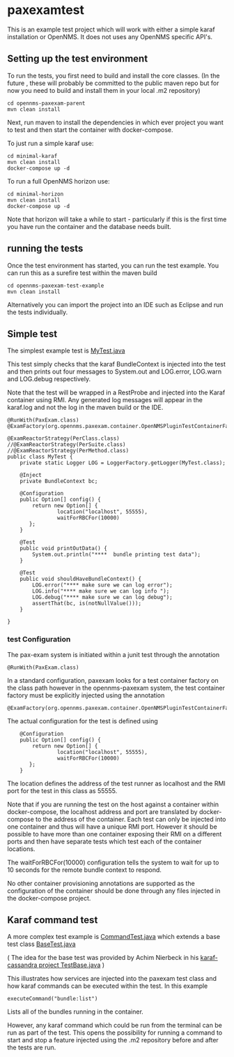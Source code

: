 # paxexamtest

This is an example test project which will work with either a simple karaf installation or OpenNMS. 
It does not uses any OpenNMS specific API's.

## Setting up the test environment

To run the tests, you first need to build and install the core classes. 
(In the future , these will probably be committed to the public maven repo but for now you need to build and install them in your local .m2 repository)

```
cd opennms-paxexam-parent
mvn clean install
```
Next, run maven to install the dependencies in which ever project you want to test and then start the container with docker-compose.

To just run a simple karaf use:

```
cd minimal-karaf
mvn clean install
docker-compose up -d
```

To run a full OpenNMS horizon use:

```
cd minimal-horizon
mvn clean install
docker-compose up -d
```
Note that horizon will take a while to start - particularly if this is the first time you have run the container and the database needs built. 


## running the tests

Once the test environment has started, you can run the test example.
You can run this as a surefire test within the maven build

```
cd opennms-paxexam-test-example
mvn clean install
```

Alternatively you can import the project into an IDE such as Eclipse and run the tests individually.

## Simple test

The simplest example test is [MyTest.java](../opennms-paxexam-test-example/src/test/java/org/opennms/integration/example/paxexamtest/simple/MyTest.java)

This test simply checks that the karaf BundleContext is injected into the test and then prints out four messages to System.out and LOG.error, LOG.warn and LOG.debug respectively. 

Note that the test will be wrapped in a RestProbe and injected into the Karaf container using RMI. 
Any generated log messages will appear in the karaf.log and not the log in the maven build or the IDE.

```
@RunWith(PaxExam.class)
@ExamFactory(org.opennms.paxexam.container.OpenNMSPluginTestContainerFactory.class)

@ExamReactorStrategy(PerClass.class)
//@ExamReactorStrategy(PerSuite.class)
//@ExamReactorStrategy(PerMethod.class)
public class MyTest {
    private static Logger LOG = LoggerFactory.getLogger(MyTest.class);

    @Inject
    private BundleContext bc;
    
    @Configuration
    public Option[] config() {
        return new Option[] {
                location("localhost", 55555),
                waitForRBCFor(10000)
       };
    }

    @Test
    public void printOutData() {
        System.out.println("****  bundle printing test data");
    }
    
    @Test
    public void shouldHaveBundleContext() {
        LOG.error("**** make sure we can log error");
        LOG.info("**** make sure we can log info ");
        LOG.debug("**** make sure we can log debug");
        assertThat(bc, is(notNullValue()));
    }

}
```
### test Configuration

The pax-exam system is initiated within a junit test through the annotation 

```
@RunWith(PaxExam.class)
```

In a standard configuration, paxexam looks for a test container factory on the class path however in the opennms-paxexam system, the test container factory must be explicitly injected using the annotation 

```
@ExamFactory(org.opennms.paxexam.container.OpenNMSPluginTestContainerFactory.class), 
```

The actual configuration for the test is defined using

```
    @Configuration
    public Option[] config() {
        return new Option[] {
                location("localhost", 55555),
                waitForRBCFor(10000)
       };
    }

```

The location defines the address of the test runner as localhost and the RMI port for the test in this class as 55555.

Note that if you are running the test on the host against a container within docker-compose, the localhost address and port are translated by docker-compose to the address of the container. 
Each test can only be injected into one container and thus will have a unique RMI port. 
However it should be possible to have more than one container exposing their RMI on a different ports and then have separate tests which test each of the container locations.

The waitForRBCFor(10000) configuration tells the system to wait for up to 10 seconds for the remote bundle context to respond. 

No other container provisioning annotations are supported as the configuration of the container should be done through any files injected in the docker-compose project. 

## Karaf command test

A more complex test example is [CommandTest.java](../opennms-paxexam-test-example/src/test/java/org/opennms/integration/example/paxexamtest/complex/CommandTest.java) which extends a base test class  [BaseTest.java](../opennms-paxexam-test-example/src/test/java/org/opennms/integration/example/paxexamtest/complex/BaseTest.java)

( The idea for the base test was provided by Achim Nierbeck in his [karaf-cassandra project TestBase.java]( https://github.com/ANierbeck/Karaf-Cassandra/blob/master/Karaf-Cassandra-ITest/src/test/java/de/nierbeck/cassandra/itest/TestBase.java) )

This illustrates how services are injected into the paxexam test class and how karaf commands can be executed within the test.
In this example

```
executeCommand("bundle:list")
```

Lists all of the bundles running in the container. 

However, any karaf command which could be run from the terminal can be run as part of the test. 
This opens the possibility for running a command to start and stop a feature injected using the .m2 repository before and after the tests are run.






